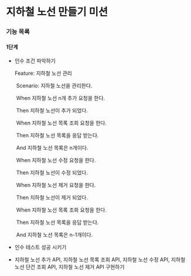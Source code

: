 # 지하철 노선 만들기 미션

### 기능 목록

#### 1단계

- 인수 조건 파악하기

  Feature: 지하철 노선 관리   

  ​	Scenario: 지하철 노선을 관리한다.    

  ​		When 지하철 노선 n개 추가 요청을 한다.    

  ​		Then 지하철 노선이 추가 되었다.        

  

  ​		When 지하철 노선 목록 조회 요청을 한다.    

  ​		Then 지하철 노선 목록을 응답 받는다.    

  ​		And 지하철 노선 목록은 n개이다.        

  

  ​		When 지하철 노선 수정 요청을 한다.   

  ​		Then 지하철 노선이 수정 되었다.     

  

  ​		When 지하철 노선 제거 요청을 한다.    

  ​		Then 지하철 노선이 제거 되었다.        

  

  ​		When 지하철 노선 목록 조회 요청을 한다.    

  ​		Then 지하철 노선 목록을 응답 받는다.    

  ​		And 지하철 노선 목록은 n-1개이다.

- 인수 테스트 성공 시키기

- 지하철 노선 추가 API, 지하철 노선 목록 조회 API, 지하철 노선 수정 API, 지하철 노선 단건 조회 API, 지하철 노선 제거 API 구현하기
